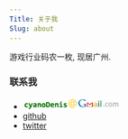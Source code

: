 ```yaml
---
Title: 关于我
Slug: about
---
```


游戏行业码农一枚, 现居广州.

### 联系我

<ul class="list-group social">
    <li class="list-group-item"><img src="/images/gmail.png"></li>
    <li class="list-group-item"><a href="https://github.com/cnDenis"><i class="fa fa-github-square fa-lg"></i> github</a></li>
    <li class="list-group-item"><a href="https://twitter.com/cndenis"><i class="fa fa-twitter-square fa-lg"></i> twitter</a></li>
</ul>
